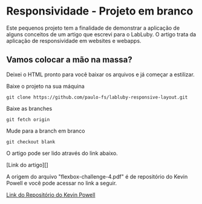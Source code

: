 # Responsividade - Projeto em branco

Este pequenos projeto tem a finalidade de demonstrar a aplicação de alguns conceitos de um artigo que escrevi para o LabLuby. O artigo trata da aplicação de responsividade em websites e webapps.

## Vamos colocar a mão na massa?
Deixei o HTML pronto para você baixar os arquivos e já começar a estilizar.

Baixe o projeto na sua máquina
```
git clone https://github.com/paulo-fs/labluby-responsive-layout.git
```

Baixe as branches
```
git fetch origin
```

Mude para a branch em branco
```
git checkout blank
```


O artigo pode ser lido através do link abaixo.

[Link do artigo][]

A origem do arquivo "flexbox-challenge-4.pdf" é de repositório do Kevin Powell e você pode acessar no link a seguir.

[Link do Repositório do Kevin Powell](https://github.com/kevin-powell/responsive-made-easy)